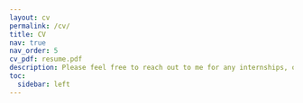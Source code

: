 ```yaml
---
layout: cv
permalink: /cv/
title: CV
nav: true
nav_order: 5
cv_pdf: resume.pdf
description: Please feel free to reach out to me for any internships, opportunities, or collaborations in the domains of Security and Privacy, HCI, Data Science, and Software Development.
toc:
  sidebar: left
---
```

